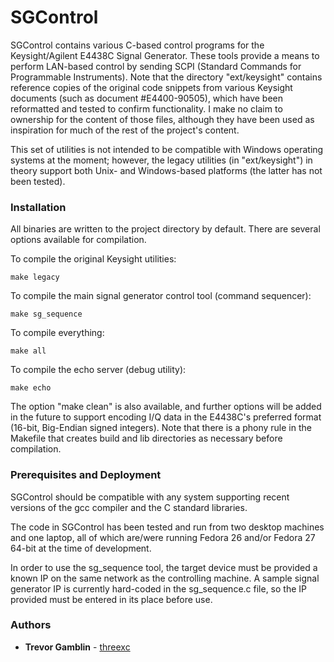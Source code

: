 # SGControl

SGControl contains various C-based control programs for the Keysight/Agilent
E4438C Signal Generator. These tools provide a means to perform LAN-based
control by sending SCPI (Standard Commands for Programmable Instruments). Note
that the directory "ext/keysight" contains reference copies of the original
code snippets from various Keysight documents (such as document #E4400-90505),
which have been reformatted and tested to confirm functionality. I make no
claim to ownership for the content of those files, although they have been used
as inspiration for much of the rest of the project's content.

This set of utilities is not intended to be compatible with Windows operating
systems at the moment; however, the legacy utilities (in "ext/keysight") in
theory support both Unix- and Windows-based platforms (the latter has not been
tested).

### Installation

All binaries are written to the project directory by default. There are several
options available for compilation.

To compile the original Keysight utilities:

```
make legacy
```

To compile the main signal generator control tool (command sequencer):

```
make sg_sequence
```

To compile everything:

```
make all
```

To compile the echo server (debug utility):

```
make echo
```

The option "make clean" is also available, and further options will be added
in the future to support encoding I/Q data in the E4438C's preferred format
(16-bit, Big-Endian signed integers). Note that there is a phony rule in the
Makefile that creates build and lib directories as necessary before compilation.

### Prerequisites and Deployment

SGControl should be compatible with any system supporting recent versions of
the gcc compiler and the C standard libraries.

The code in SGControl has been tested and run from two desktop machines and one
laptop, all of which are/were running Fedora 26 and/or Fedora 27 64-bit at the
time of development.

In order to use the sg_sequence tool, the target device must be provided a known
IP on the same network as the controlling machine. A sample signal generator IP
is currently hard-coded in the sg_sequence.c file, so the IP provided must be
entered in its place before use.

### Authors

* **Trevor Gamblin** - [threexc](https://github.com/threexc)
